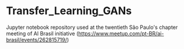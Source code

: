 # Transfer_Learning_GANs

Jupyter notebook repository used at the twentieth São Paulo's chapter meeting of AI Brasil initiative (https://www.meetup.com/pt-BR/ai-brasil/events/262815719/)
